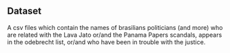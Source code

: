 ## Dataset

A csv files which contain the names of brasilians politicians (and more) who are related with the Lava Jato or/and the Panama Papers scandals, appears in the odebrecht list, or/and who have been in trouble with the justice.
